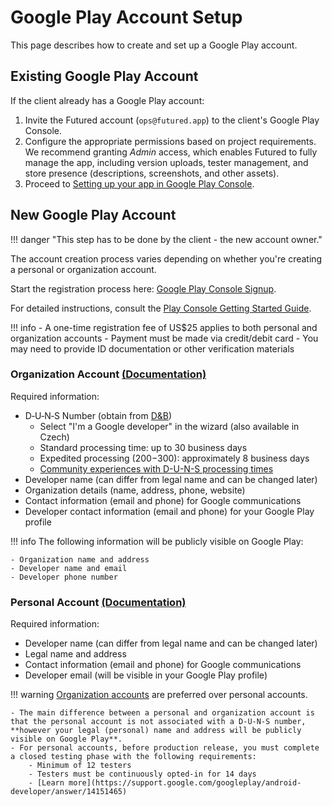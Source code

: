 # Google Play Account Setup

This page describes how to create and set up a Google Play account.

## Existing Google Play Account
If the client already has a Google Play account:

1. Invite the Futured account (`ops@futured.app`) to the client's Google Play Console.
2. Configure the appropriate permissions based on project requirements. We recommend granting *Admin* access, which enables Futured to fully manage the app, including version uploads, tester management, and store presence (descriptions, screenshots, and other assets).
3. Proceed to [Setting up your app in Google Play Console](./10_google_play_app.md).

## New Google Play Account

!!! danger "This step has to be done by the client - the new account owner."

The account creation process varies depending on whether you're creating a personal or organization account.

Start the registration process here: [Google Play Console Signup](https://play.google.com/console/signup). 

For detailed instructions, consult the [Play Console Getting Started Guide](https://support.google.com/googleplay/android-developer/answer/6112435).

!!! info
    - A one-time registration fee of US$25 applies to both personal and organization accounts
    - Payment must be made via credit/debit card
    - You may need to provide ID documentation or other verification materials

### Organization Account [(Documentation)](https://support.google.com/googleplay/android-developer/answer/13628312)

Required information:

- D‑U‑N‑S Number (obtain from [D&B](https://www.dnb.com/en-us/smb/duns/get-a-duns.html))
    - Select "I'm a Google developer" in the wizard (also available in Czech)
    - Standard processing time: up to 30 business days
    - Expedited processing ($200-$300): approximately 8 business days
    - [Community experiences with D-U-N-S processing times](https://www.reddit.com/r/smallbusiness/comments/1124z4t/dun_and_bradstreet_number_wait_time/)
- Developer name (can differ from legal name and can be changed later)
- Organization details (name, address, phone, website)
- Contact information (email and phone) for Google communications
- Developer contact information (email and phone) for your Google Play profile

!!! info
    The following information will be publicly visible on Google Play:
    
    - Organization name and address
    - Developer name and email
    - Developer phone number


### Personal Account [(Documentation)](https://support.google.com/googleplay/android-developer/answer/13628312)

Required information:

- Developer name (can differ from legal name and can be changed later)
- Legal name and address
- Contact information (email and phone) for Google communications
- Developer email (will be visible in your Google Play profile)

!!! warning
    [Organization accounts](#organization-account-documentation) are preferred over personal accounts.

    - The main difference between a personal and organization account is that the personal account is not associated with a D-U-N-S number, **however your legal (personal) name and address will be publicly visible on Google Play**.
    - For personal accounts, before production release, you must complete a closed testing phase with the following requirements:
        - Minimum of 12 testers
        - Testers must be continuously opted-in for 14 days
        - [Learn more](https://support.google.com/googleplay/android-developer/answer/14151465)
    